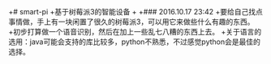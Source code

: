 +# smart-pi
 +基于树莓派3的智能设备
 +
 +### 2016.10.17 23:42
 +要给自己找点事情做，手上有一块闲置了很久的树莓派3，可以用它来做些什么有趣的东西。
 +初步打算做一个语音识别，然后在加上一些乱七八糟的东西上去。
 +关于语言的选用：java可能会支持的库比较多，python不熟悉，不过感觉python会是最佳的选择。
